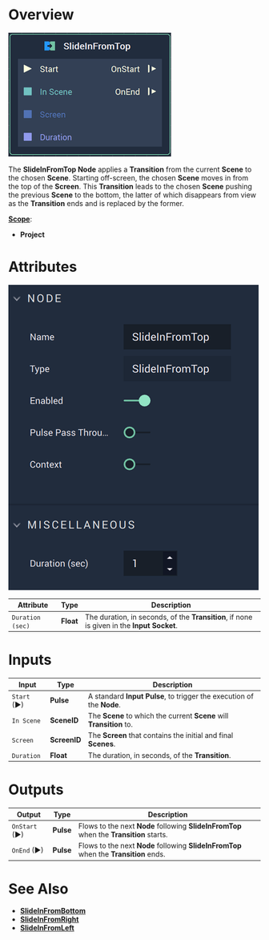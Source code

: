 # Overview

![The SlideInFromTop Node.](../../.gitbook/assets/slideinfromtopnode.png)

The **SlideInFromTop Node** applies a **Transition** from the current **Scene** to the chosen **Scene**. Starting off-screen, the chosen **Scene** moves in from the top of the **Screen**. This **Transition** leads to the chosen **Scene** pushing the previous **Scene** to the bottom, the latter of which disappears from view as the **Transition** ends and is replaced by the former.  

[**Scope**](../overview.md#scopes):
*  **Project**

# Attributes

![The SlideInFromTopNode Attributes](../../.gitbook/assets/slideinfromtopattributes.png)

|Attribute|Type|Description|
|---|---|---|
|`Duration (sec)`|**Float**|The duration, in seconds, of the **Transition**, if none is given in the **Input Socket**.|

# Inputs

|Input|Type|Description|
|---|---|---|
|`Start` (►)|**Pulse**|A standard **Input Pulse**, to trigger the execution of the **Node**.|
| `In Scene` | **SceneID** | The **Scene** to which the current **Scene** will **Transition** to. |
| `Screen` | **ScreenID** | The **Screen** that contains the initial and final **Scenes**. |
| `Duration` | **Float** | The duration, in seconds, of the **Transition**. |


# Outputs

|Output|Type|Description|
|---|---|---|
| `OnStart` (►) | **Pulse** | Flows to the next **Node** following **SlideInFromTop** when the **Transition** starts. |
| `OnEnd` (►) | **Pulse** | Flows to the next **Node** following **SlideInFromTop** when the **Transition** ends.  |

# See Also

* [**SlideInFromBottom**](slideinfrombottom.md)
* [**SlideInFromRight**](slideinfromright.md)
* [**SlideInFromLeft**](slideinfromleft.md)

